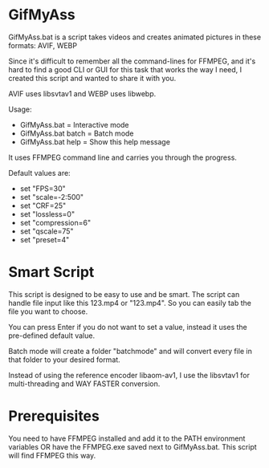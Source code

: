 # GifMyAss
GifMyAss.bat is a script takes videos and creates animated pictures in these formats: AVIF, WEBP

Since it's difficult to remember all the command-lines for FFMPEG, and it's hard to find a good CLI or GUI for this task that works the way I need, I created this script and wanted to share it with you.

AVIF uses libsvtav1 and WEBP uses libwebp.

Usage:
- GifMyAss.bat          = Interactive mode
- GifMyAss.bat batch    = Batch mode
- GifMyAss.bat help     = Show this help message


It uses FFMPEG command line and carries you through the progress.

Default values are:
- set "FPS=30"
- set "scale=-2:500"
- set "CRF=25"
- set "lossless=0"
- set "compression=6"
- set "qscale=75"
- set "preset=4"

# Smart Script
This script is designed to be easy to use and be smart. The script can handle file input like this 123.mp4 or "123.mp4". So you can easily tab the file you want to choose.

You can press Enter if you do not want to set a value, instead it uses the pre-defined default value.

Batch mode will create a folder "batchmode" and will convert every file in that folder to your desired format.

Instead of using the reference encoder libaom-av1, I use the libsvtav1 for multi-threading and WAY FASTER conversion.

# Prerequisites
You need to have FFMPEG installed and add it to the PATH environment variables OR have the FFMPEG.exe saved next to GifMyAss.bat. This script will find FFMPEG this way.
